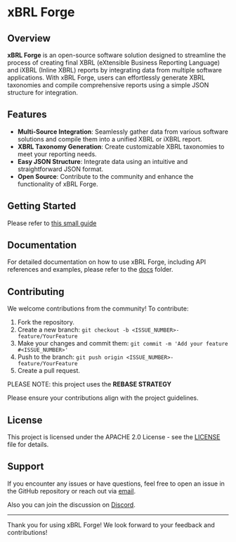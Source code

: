 # xBRL Forge

## Overview

**xBRL Forge** is an open-source software solution designed to streamline the process of creating final XBRL (eXtensible Business Reporting Language) and iXBRL (Inline XBRL) reports by integrating data from multiple software applications. With xBRL Forge, users can effortlessly generate XBRL taxonomies and compile comprehensive reports using a simple JSON structure for integration.

## Features

- **Multi-Source Integration**: Seamlessly gather data from various software solutions and compile them into a unified XBRL or iXBRL report.
- **XBRL Taxonomy Generation**: Create customizable XBRL taxonomies to meet your reporting needs.
- **Easy JSON Structure**: Integrate data using an intuitive and straightforward JSON format.
- **Open Source**: Contribute to the community and enhance the functionality of xBRL Forge.

## Getting Started

Please refer to [this small guide](docs/getting_started.md)

## Documentation

For detailed documentation on how to use xBRL Forge, including API references and examples, please refer to the [docs](docs/) folder.

## Contributing

We welcome contributions from the community! To contribute:

1. Fork the repository.
2. Create a new branch: `git checkout -b <ISSUE_NUMBER>-feature/YourFeature`
3. Make your changes and commit them: `git commit -m 'Add your feature #<ISSUE_NUMBER>'`
4. Push to the branch: `git push origin <ISSUE_NUMBER>-feature/YourFeature`
5. Create a pull request.

PLEASE NOTE: this project uses the **REBASE STRATEGY**

Please ensure your contributions align with the project guidelines.

## License

This project is licensed under the APACHE 2.0 License - see the [LICENSE](LICENSE.md) file for details.

## Support

If you encounter any issues or have questions, feel free to open an issue in the GitHub repository or reach out via [email](mailto:anton.j.heitz@gmail.com).

Also you can join the discussion on [Discord](https://discord.gg/Wa3R7JBayw).

---

Thank you for using xBRL Forge! We look forward to your feedback and contributions!